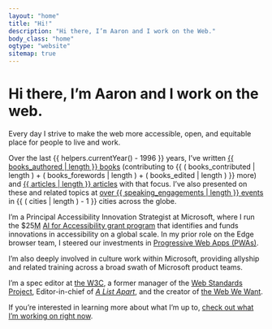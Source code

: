 ```yaml
---
layout: "home"
title: "Hi!"
description: "Hi there, I’m Aaron and I work on the Web."
body_class: "home"
ogtype: "website"
sitemap: true
---
```


# Hi there, I’m Aaron and I work on the web.

Every day I strive to make the web more accessible, open,
and equitable place for people to live and work.

Over the last {{ helpers.currentYear() - 1996 }} years, I’ve written
<a href="/publications/#books">{{ books_authored | length }} books</a> (contributing to 
{{ ( books_contributed | length ) + ( books_forewords | length ) + ( books_edited | length ) }}
more) and <a href="/publications/#articles">{{ articles | length }} articles</a> with that focus. I’ve also presented on these and related topics at
<a href="/speaking-engagements/">over {{ speaking_engagements | length }} events</a> in
{{ ( cities | length ) - 1 }} cities across the globe. 

I’m a Principal Accessibility Innovation Strategist at Microsoft, where I run the $25<abbr title="million">M</abbr> [AI for Accessibility grant program](https://www.microsoft.com/ai/ai-for-accessibility) that identifies and funds innovations in accessibility on a global scale. In my prior role on the Edge browser team, I steered our investments in [Progressive Web Apps (PWAs)](/tags/progressive-web-apps/).

I’m also deeply involved in culture work within Microsoft, providing allyship and related training across a broad swath of Microsoft product teams.

I’m a spec editor at [the <abbr title="World Wide Web Consortium">W3C</abbr>](https://www.w3.org/), a former manager of the [Web Standards Project](http://webstandards.org), Editor-in-chief of [<cite>A List Apart</cite>](http://alistapart.com), and the creator of [the Web We Want](https://webwewant.fyi).

If you’re interested in learning more about what I’m up to, [check out what I’m working on right now](/now/).
